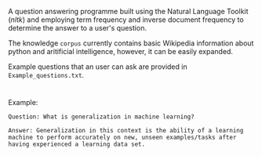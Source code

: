A question answering programme built using the Natural Language Toolkit (<i>nltk</i>) and employing term frequency and inverse document frequency to determine the answer to a user's question.

The knowledge `corpus` currently contains basic Wikipedia information about python and aritificial intelligence, however, it can be easily expanded.

Example questions that an user can ask are provided in `Example_questions.txt`.
#
Example:
```
Question: What is generalization in machine learning?
```
```
Answer: Generalization in this context is the ability of a learning machine to perform accurately on new, unseen examples/tasks after having experienced a learning data set.
```